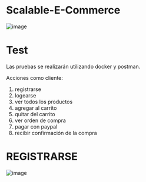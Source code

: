 # Scalable-E-Commerce

![image](https://github.com/user-attachments/assets/8d5e3021-29f5-400a-bfb8-a15f636ffc19)


# Test

Las pruebas se realizarán utilizando docker y postman.

Acciones como cliente:
1. registrarse
2. logearse
3. ver todos los productos
4. agregar al carrito
5. quitar del carrito
6. ver orden de compra
7. pagar con paypal
8. recibir confirmación de la compra

# REGISTRARSE

![image](https://github.com/user-attachments/assets/e67f7c0c-137f-4868-a878-92f2bdab884c)

